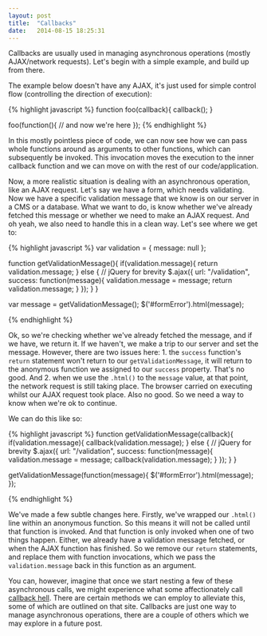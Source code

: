```yaml
---
layout: post
title:  "Callbacks"
date:   2014-08-15 18:25:31
---
```


Callbacks are usually used in managing asynchronous operations (mostly AJAX/network requests). Let's begin with a simple example, and build up from there.

The example below doesn't have any AJAX, it's just used for simple control flow (controlling the direction of execution):

{% highlight javascript %}
function foo(callback){
	callback();
}

foo(function(){
	// and now we're here
});
{% endhighlight %}

In this mostly pointless piece of code, we can now see how we can pass whole functions around as arguments to other functions, which can subsequently be invoked. This invocation moves the execution to the inner callback function and we can move on with the rest of our code/application.

Now, a more realistic situation is dealing with an asynchronous operation, like an AJAX request. Let's say we have a form, which needs validating. Now we have a specific validation message that we know is on our server in a CMS or a database. What we want to do, is know whether we've already fetched this message or whether we need to make an AJAX request. And oh yeah, we also need to handle this in a clean way. Let's see where we get to:

{% highlight javascript %}
var validation = {
	message: null
};
	
function getValidationMessage(){
	if(validation.message){
		return validation.message;
	} else {
		// jQuery for brevity
		$.ajax({
			url: "/validation",
			success: function(message){
				validation.message = message;
				return validation.message;
			}
		});
	}
}

var message = getValidationMessage();
$('#formError').html(message);

{% endhighlight %}

Ok, so we're checking whether we've already fetched the message, and if we have, we return it. If we haven't, we make a trip to our server and set the message. However, there are two issues here: 1. the `success` function's `return` statement won't return to our `getValidationMessage`, it will return to the anonymous function we assigned to our `success` property. That's no good. And 2. when we use the `.html()` to the `message` value, at that point, the network request is still taking place. The browser carried on executing whilst our AJAX request took place. Also no good. So we need a way to know when we're ok to continue.

We can do this like so:

{% highlight javascript %}
function getValidationMessage(callback){
	if(validation.message){
		callback(validation.message);
	} else {
		// jQuery for brevity
		$.ajax({
			url: "/validation",
			success: function(message){
				validation.message = message;
				callback(validation.message);
			}
		});
	}
}

getValidationMessage(function(message){
	$('#formError').html(message);
});

{% endhighlight %}

We've made a few subtle changes here. Firstly, we've wrapped our `.html()` line within an anonymous function. So this means it will not be called until that function is invoked. And that function is only invoked when one of two things happen. Either, we already have a validation message fetched, or when the AJAX function has finished. So we remove our `return` statements, and replace them with function invocations, which we pass the `validation.message` back in this function as an argument.

You can, however, imagine that once we start nesting a few of these asynchronous calls, we might experience what some affectionately call [callback hell](http://callbackhell.com/). There are certain methods we can employ to alleviate this, some of which are outlined on that site. Callbacks are just one way to manage asynchronous operations, there are a couple of others which we may explore in a future post.